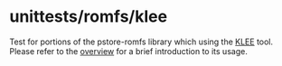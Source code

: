 # unittests/romfs/klee

Test for portions of the pstore-romfs library which using the [KLEE](http://klee.github.io) tool. Please refer to the [overview](../../../doc_sources/extra_build-targets.md#klee) for a brief introduction to its usage.
